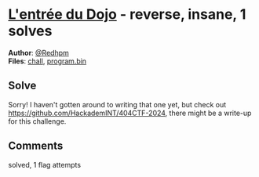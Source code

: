 [L'entrée du Dojo](challenge_files/README.md) - reverse, insane, 1 solves
===

**Author**: [@Redhpm](https://redhpm.re)    
**Files**: [chall](https://www.narthorn.com/ctf/404CTF-2024/challenge_files/R%C3%A9tro-Ing%C3%A9nierie/L%27entr%C3%A9e%20du%20Dojo/chall), [program.bin](https://www.narthorn.com/ctf/404CTF-2024/challenge_files/R%C3%A9tro-Ing%C3%A9nierie/L%27entr%C3%A9e%20du%20Dojo/program.bin)

## Solve

Sorry! I haven't gotten around to writing that one yet, but check out https://github.com/HackademINT/404CTF-2024, there might be a write-up for this challenge.

## Comments

solved, 1 flag attempts